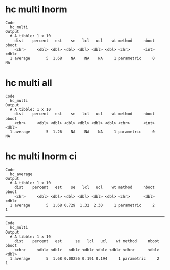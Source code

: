 # hc multi lnorm

    Code
      hc_multi
    Output
      # A tibble: 1 x 10
        dist    percent   est    se   lcl   ucl    wt method     nboot pboot
        <chr>     <dbl> <dbl> <dbl> <dbl> <dbl> <dbl> <chr>      <int> <dbl>
      1 average       5  1.68    NA    NA    NA     1 parametric     0    NA

# hc multi all

    Code
      hc_multi
    Output
      # A tibble: 1 x 10
        dist    percent   est    se   lcl   ucl    wt method     nboot pboot
        <chr>     <dbl> <dbl> <dbl> <dbl> <dbl> <dbl> <chr>      <int> <dbl>
      1 average       5  1.26    NA    NA    NA     1 parametric     0    NA

# hc multi lnorm ci

    Code
      hc_average
    Output
      # A tibble: 1 x 10
        dist    percent   est    se   lcl   ucl    wt method     nboot pboot
        <chr>     <dbl> <dbl> <dbl> <dbl> <dbl> <dbl> <chr>      <dbl> <dbl>
      1 average       5  1.68 0.729  1.32  2.30     1 parametric     2     1

---

    Code
      hc_multi
    Output
      # A tibble: 1 x 10
        dist    percent   est      se   lcl   ucl    wt method     nboot pboot
        <chr>     <dbl> <dbl>   <dbl> <dbl> <dbl> <dbl> <chr>      <dbl> <dbl>
      1 average       5  1.68 0.00256 0.191 0.194     1 parametric     2     1

